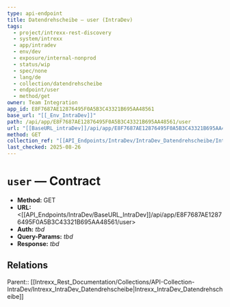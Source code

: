 ```yaml
---
type: api-endpoint
title: Datendrehscheibe — user (IntraDev)
tags:
  - project/intrexx-rest-discovery
  - system/intrexx
  - app/intradev
  - env/dev
  - exposure/internal-nonprod
  - status/wip
  - spec/none
  - lang/de
  - collection/datendrehscheibe
  - endpoint/user
  - method/get
owner: Team Integration
app_id: E8F7687AE12876495F0A5B3C43321B695AA48561
base_url: "[[_Env_IntraDev]]"
path: /api/app/E8F7687AE12876495F0A5B3C43321B695AA48561/user
url: "[[BaseURL_intraDev]]/api/app/E8F7687AE12876495F0A5B3C43321B695AA48561/user"
method: GET
collection_ref: "[[API_Endpoints/IntraDev/IntraDev_Datendrehscheibe/Intrexx_IntraDev_Datendrehscheibe]]"
last_checked: 2025-08-26
---
```


# `user` — Contract
- **Method:** GET  
- **URL:** <[[API_Endpoints/IntraDev/BaseURL_IntraDev]]/api/app/E8F7687AE12876495F0A5B3C43321B695AA48561/user>  
- **Auth:** _tbd_  
- **Query-Params:** _tbd_  
- **Response:** _tbd_

## Relations
Parent:: [[Intrexx_Rest_Documentation/Collections/API-Collection-IntraDev/Intrexx_IntraDev_Datendrehscheibe|Intrexx_IntraDev_Datendrehscheibe]]
